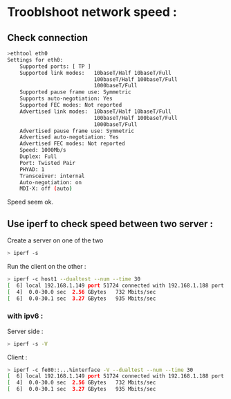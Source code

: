 # Trooblshoot network speed :

## Check connection

```bash
>ethtool eth0
Settings for eth0:
	Supported ports: [ TP ]
	Supported link modes:   10baseT/Half 10baseT/Full
	                        100baseT/Half 100baseT/Full
	                        1000baseT/Full
	Supported pause frame use: Symmetric
	Supports auto-negotiation: Yes
	Supported FEC modes: Not reported
	Advertised link modes:  10baseT/Half 10baseT/Full
	                        100baseT/Half 100baseT/Full
	                        1000baseT/Full
	Advertised pause frame use: Symmetric
	Advertised auto-negotiation: Yes
	Advertised FEC modes: Not reported
	Speed: 1000Mb/s
	Duplex: Full
	Port: Twisted Pair
	PHYAD: 1
	Transceiver: internal
	Auto-negotiation: on
	MDI-X: off (auto)
```

Speed seem ok.

## Use iperf to check speed between two server :

Create a server on one of the two
```bash
> iperf -s
```

Run the client on the other :
```bash
> iperf -c host1 --dualtest --num --time 30
[  6] local 192.168.1.149 port 51724 connected with 192.168.1.188 port 5001
[  4]  0.0-30.0 sec  2.56 GBytes   732 Mbits/sec
[  6]  0.0-30.1 sec  3.27 GBytes   935 Mbits/sec
```

### with ipv6 :

Server side :
```bash
> iperf -s -V
```
Client :
```bash
> iperf -c fe80::...%interface -V --dualtest --num --time 30
[  6] local 192.168.1.149 port 51724 connected with 192.168.1.188 port 5001
[  4]  0.0-30.0 sec  2.56 GBytes   732 Mbits/sec
[  6]  0.0-30.1 sec  3.27 GBytes   935 Mbits/sec
```